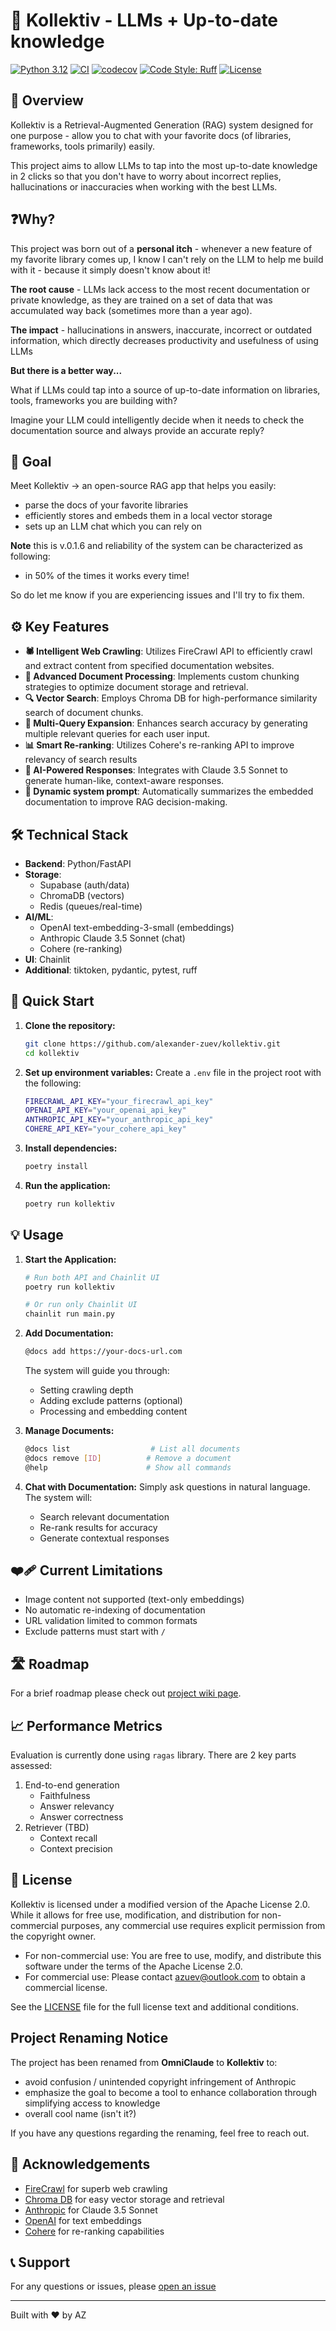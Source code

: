 # 🚀 Kollektiv - LLMs + Up-to-date knowledge

[![Python 3.12](https://img.shields.io/badge/python-3.12-blue.svg)](https://www.python.org/downloads/)
[![CI](https://github.com/alexander-zuev/kollektiv/actions/workflows/tests.yml/badge.svg)](https://github.com/alexander-zuev/kollektiv/actions/workflows/ci_pipeline.yml)
[![codecov](https://codecov.io/github/alexander-zuev/kollektiv/graph/badge.svg?token=FAT0JJNZG8)](https://codecov.io/github/alexander-zuev/kollektiv)
[![Code Style: Ruff](https://img.shields.io/badge/code%20style-ruff-000000.svg)](https://github.com/astral-sh/ruff)
[![License](https://img.shields.io/badge/License-Apache_2.0-blue.svg)](https://opensource.org/licenses/Apache-2.0)

## 🌟 Overview

Kollektiv is a Retrieval-Augmented Generation (RAG) system designed for one purpose - allow you to chat with your
favorite docs (of libraries, frameworks, tools primarily) easily.

This project aims to allow LLMs to tap into the most up-to-date knowledge in 2 clicks so that you don't have to
worry about incorrect replies, hallucinations or inaccuracies when working with the best LLMs.

## ❓Why?
This project was born out of a **personal itch** - whenever a new feature of my favorite library comes up, I know I
can't rely on the LLM to help me build with it - because it simply doesn't know about it!

**The root cause** - LLMs lack access to the most recent documentation or private knowledge, as they are trained on a
set of data that was accumulated way back (sometimes more than a year ago).

**The impact** - hallucinations in answers, inaccurate, incorrect or outdated information, which directly decreases
productivity and usefulness of using LLMs

**But there is a better way...**

What if LLMs could tap into a source of up-to-date information on libraries, tools, frameworks you are building with?

Imagine your LLM could intelligently decide when it needs to check the documentation source and always provide an
accurate reply?

## 🎯 Goal
Meet Kollektiv -> an open-source RAG app that helps you easily:
- parse the docs of your favorite libraries
- efficiently stores and embeds them in a local vector storage
- sets up an LLM chat which you can rely on

**Note** this is v.0.1.6 and reliability of the system can be characterized as following:
- in 50% of the times it works every time!

So do let me know if you are experiencing issues and I'll try to fix them.

## ⚙️ Key Features

- **🕷️ Intelligent Web Crawling**: Utilizes FireCrawl API to efficiently crawl and extract content from specified documentation websites.
- **🧠 Advanced Document Processing**: Implements custom chunking strategies to optimize document storage and retrieval.
- **🔍 Vector Search**: Employs Chroma DB for high-performance similarity search of document chunks.
- **🔄 Multi-Query Expansion**: Enhances search accuracy by generating multiple relevant queries for each user input.
- **📊 Smart Re-ranking**: Utilizes Cohere's re-ranking API to improve relevancy of search results
- **🤖 AI-Powered Responses**: Integrates with Claude 3.5 Sonnet to generate human-like, context-aware responses.
- **🧠 Dynamic system prompt**: Automatically summarizes the embedded documentation to improve RAG decision-making.

## 🛠️ Technical Stack

- **Backend**: Python/FastAPI
- **Storage**:
  - Supabase (auth/data)
  - ChromaDB (vectors)
  - Redis (queues/real-time)
- **AI/ML**:
  - OpenAI text-embedding-3-small (embeddings)
  - Anthropic Claude 3.5 Sonnet (chat)
  - Cohere (re-ranking)
- **UI**: Chainlit
- **Additional**: tiktoken, pydantic, pytest, ruff

## 🚀 Quick Start

1. **Clone the repository:**
   ```bash
   git clone https://github.com/alexander-zuev/kollektiv.git
   cd kollektiv
   ```

2. **Set up environment variables:**
   Create a `.env` file in the project root with the following:
   ```bash
   FIRECRAWL_API_KEY="your_firecrawl_api_key"
   OPENAI_API_KEY="your_openai_api_key"
   ANTHROPIC_API_KEY="your_anthropic_api_key"
   COHERE_API_KEY="your_cohere_api_key"
   ```

3. **Install dependencies:**
   ```bash
   poetry install
   ```

4. **Run the application:**
   ```bash
   poetry run kollektiv
   ```

## 💡 Usage

1. **Start the Application:**
   ```bash
   # Run both API and Chainlit UI
   poetry run kollektiv

   # Or run only Chainlit UI
   chainlit run main.py
   ```

2. **Add Documentation:**
   ```bash
   @docs add https://your-docs-url.com
   ```
   The system will guide you through:
   - Setting crawling depth
   - Adding exclude patterns (optional)
   - Processing and embedding content

3. **Manage Documents:**
   ```bash
   @docs list                  # List all documents
   @docs remove [ID]          # Remove a document
   @help                      # Show all commands
   ```

4. **Chat with Documentation:**
   Simply ask questions in natural language. The system will:
   - Search relevant documentation
   - Re-rank results for accuracy
   - Generate contextual responses

## ❤️‍🩹 Current Limitations

- Image content not supported (text-only embeddings)
- No automatic re-indexing of documentation
- URL validation limited to common formats
- Exclude patterns must start with `/`

## 🛣️ Roadmap
For a brief roadmap please check out [project wiki page](https://github.com/alexander-zuev/kollektiv/wiki).

## 📈 Performance Metrics
Evaluation is currently done using `ragas` library. There are 2 key parts assessed:
1. End-to-end generation
   - Faithfulness
   - Answer relevancy
   - Answer correctness
2. Retriever (TBD)
   - Context recall
   - Context precision

## 📜 License

Kollektiv is licensed under a modified version of the Apache License 2.0. While it allows for free use, modification,
and distribution for non-commercial purposes, any commercial use requires explicit permission from the copyright owner.

- For non-commercial use: You are free to use, modify, and distribute this software under the terms of the Apache License 2.0.
- For commercial use: Please contact azuev@outlook.com to obtain a commercial license.

See the [LICENSE](LICENSE.md) file for the full license text and additional conditions.

## Project Renaming Notice

The project has been renamed from **OmniClaude** to **Kollektiv** to:
- avoid confusion / unintended copyright infringement of Anthropic
- emphasize the goal to become a tool to enhance collaboration through simplifying access to knowledge
- overall cool name (isn't it?)

If you have any questions regarding the renaming, feel free to reach out.

## 🙏 Acknowledgements

- [FireCrawl](https://firecrawl.dev/) for superb web crawling
- [Chroma DB](https://www.trychroma.com/) for easy vector storage and retrieval
- [Anthropic](https://www.anthropic.com/) for Claude 3.5 Sonnet
- [OpenAI](https://openai.com/) for text embeddings
- [Cohere](https://cohere.ai/) for re-ranking capabilities

## 📞 Support

For any questions or issues, please [open an issue](https://github.com/alexander-zuev/kollektiv/issues)

---

Built with ❤️ by AZ
